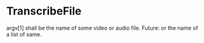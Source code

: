 # TranscribeFile
argv[1] shall be the name of some video or audio file.  Future: or the name of a list of same.  
